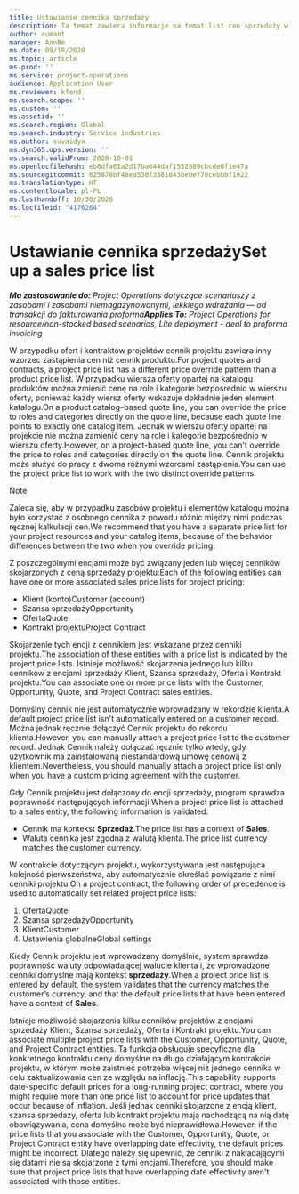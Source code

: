```yaml
---
title: Ustawianie cennika sprzedaży
description: Ta temat zawiera informacje na temat list cen sprzedaży w ramach cen projektowych.
author: rumant
manager: AnnBe
ms.date: 09/18/2020
ms.topic: article
ms.prod: ''
ms.service: project-operations
audience: Application User
ms.reviewer: kfend
ms.search.scope: ''
ms.custom: ''
ms.assetid: ''
ms.search.region: Global
ms.search.industry: Service industries
ms.author: suvaidya
ms.dyn365.ops.version: ''
ms.search.validFrom: 2020-10-01
ms.openlocfilehash: eb8dfa61a2d17ba644daf1552889cbcde0f1e47a
ms.sourcegitcommit: 625878bf48ea530f3381843be0e778cebbbf1922
ms.translationtype: HT
ms.contentlocale: pl-PL
ms.lasthandoff: 10/30/2020
ms.locfileid: "4176264"
---
```

# <a name="set-up-a-sales-price-list"></a><span data-ttu-id="54ca8-103">Ustawianie cennika sprzedaży</span><span class="sxs-lookup"><span data-stu-id="54ca8-103">Set up a sales price list</span></span>

<span data-ttu-id="54ca8-104">_**Ma zastosowanie do:** Project Operations dotyczące scenariuszy z zasobami i zasobami niemagazynowanymi, lekkiego wdrażania — od transakcji do fakturowania proforma_</span><span class="sxs-lookup"><span data-stu-id="54ca8-104">_**Applies To:** Project Operations for resource/non-stocked based scenarios, Lite deployment - deal to proforma invoicing_</span></span>

<span data-ttu-id="54ca8-105">W przypadku ofert i kontraktów projektów cennik projektu zawiera inny wzorzec zastąpienia cen niż cennik produktu.</span><span class="sxs-lookup"><span data-stu-id="54ca8-105">For project quotes and contracts, a project price list has a different price override pattern than a product price list.</span></span> <span data-ttu-id="54ca8-106">W przypadku wiersza oferty opartej na katalogu produktów można zmienić cenę na role i kategorie bezpośrednio w wierszu oferty, ponieważ każdy wiersz oferty wskazuje dokładnie jeden element katalogu.</span><span class="sxs-lookup"><span data-stu-id="54ca8-106">On a product catalog–based quote line, you can override the price to roles and categories directly on the quote line, because each quote line points to exactly one catalog item.</span></span> <span data-ttu-id="54ca8-107">Jednak w wierszu oferty opartej na projekcie nie można zamienić ceny na role i kategorie bezpośrednio w wierszu oferty.</span><span class="sxs-lookup"><span data-stu-id="54ca8-107">However, on a project-based quote line, you can't override the price to roles and categories directly on the quote line.</span></span> <span data-ttu-id="54ca8-108">Cennik projektu może służyć do pracy z dwoma różnymi wzorcami zastąpienia.</span><span class="sxs-lookup"><span data-stu-id="54ca8-108">You can use the project price list to work with the two distinct override patterns.</span></span>

> [!NOTE]
> <span data-ttu-id="54ca8-109">Zaleca się, aby w przypadku zasobów projektu i elementów katalogu można było korzystać z osobnego cennika z powodu różnic między nimi podczas ręcznej kalkulacji cen.</span><span class="sxs-lookup"><span data-stu-id="54ca8-109">We recommend that you have a separate price list for your project resources and your catalog items, because of the behavior differences between the two when you override pricing.</span></span>

<span data-ttu-id="54ca8-110">Z poszczególnymi encjami może być związany jeden lub więcej cenników skojarzonych z ceną sprzedaży projektu:</span><span class="sxs-lookup"><span data-stu-id="54ca8-110">Each of the following entities can have one or more associated sales price lists for project pricing:</span></span>

- <span data-ttu-id="54ca8-111">Klient (konto)</span><span class="sxs-lookup"><span data-stu-id="54ca8-111">Customer (account)</span></span> 
- <span data-ttu-id="54ca8-112">Szansa sprzedaży</span><span class="sxs-lookup"><span data-stu-id="54ca8-112">Opportunity</span></span> 
- <span data-ttu-id="54ca8-113">Oferta</span><span class="sxs-lookup"><span data-stu-id="54ca8-113">Quote</span></span> 
- <span data-ttu-id="54ca8-114">Kontrakt projektu</span><span class="sxs-lookup"><span data-stu-id="54ca8-114">Project Contract</span></span>

<span data-ttu-id="54ca8-115">Skojarzenie tych encji z cennikiem jest wskazane przez cenniki projektu.</span><span class="sxs-lookup"><span data-stu-id="54ca8-115">The association of these entities with a price list is indicated by the project price lists.</span></span> <span data-ttu-id="54ca8-116">Istnieje możliwość skojarzenia jednego lub kilku cenników z encjami sprzedaży Klient, Szansa sprzedaży, Oferta i Kontrakt projektu.</span><span class="sxs-lookup"><span data-stu-id="54ca8-116">You can associate one or more price lists with the Customer, Opportunity, Quote, and Project Contract sales entities.</span></span>

<span data-ttu-id="54ca8-117">Domyślny cennik nie jest automatycznie wprowadzany w rekordzie klienta.</span><span class="sxs-lookup"><span data-stu-id="54ca8-117">A default project price list isn't automatically entered on a customer record.</span></span> <span data-ttu-id="54ca8-118">Można jednak ręcznie dołączyć Cennik projektu do rekordu klienta.</span><span class="sxs-lookup"><span data-stu-id="54ca8-118">However, you can manually attach a project price list to the customer record.</span></span> <span data-ttu-id="54ca8-119">Jednak Cennik należy dołączać ręcznie tylko wtedy, gdy użytkownik ma zainstalowaną niestandardową umowę cenową z klientem.</span><span class="sxs-lookup"><span data-stu-id="54ca8-119">Nevertheless, you should manually attach a project price list only when you have a custom pricing agreement with the customer.</span></span> 

<span data-ttu-id="54ca8-120">Gdy Cennik projektu jest dołączony do encji sprzedaży, program sprawdza poprawność następujących informacji:</span><span class="sxs-lookup"><span data-stu-id="54ca8-120">When a project price list is attached to a sales entity, the following information is validated:</span></span>

- <span data-ttu-id="54ca8-121">Cennik ma kontekst **Sprzedaż**.</span><span class="sxs-lookup"><span data-stu-id="54ca8-121">The price list has a context of **Sales**.</span></span> 
- <span data-ttu-id="54ca8-122">Waluta cennika jest zgodna z walutą klienta.</span><span class="sxs-lookup"><span data-stu-id="54ca8-122">The price list currency matches the customer currency.</span></span> 

<span data-ttu-id="54ca8-123">W kontrakcie dotyczącym projektu, wykorzystywana jest następująca kolejność pierwszeństwa, aby automatycznie określać powiązane z nimi cenniki projektu:</span><span class="sxs-lookup"><span data-stu-id="54ca8-123">On a project contract, the following order of precedence is used to automatically set related project price lists:</span></span>

1. <span data-ttu-id="54ca8-124">Oferta</span><span class="sxs-lookup"><span data-stu-id="54ca8-124">Quote</span></span>
2. <span data-ttu-id="54ca8-125">Szansa sprzedaży</span><span class="sxs-lookup"><span data-stu-id="54ca8-125">Opportunity</span></span>
3. <span data-ttu-id="54ca8-126">Klient</span><span class="sxs-lookup"><span data-stu-id="54ca8-126">Customer</span></span> 
4. <span data-ttu-id="54ca8-127">Ustawienia globalne</span><span class="sxs-lookup"><span data-stu-id="54ca8-127">Global settings</span></span> 

<span data-ttu-id="54ca8-128">Kiedy Cennik projektu jest wprowadzany domyślnie, system sprawdza poprawność waluty odpowiadającej walucie klienta i, że wprowadzone cenniki domyślne mają kontekst **sprzedaży**.</span><span class="sxs-lookup"><span data-stu-id="54ca8-128">When a project price list is entered by default, the system validates that the currency matches the customer’s currency, and that the default price lists that have been entered have a context of **Sales**.</span></span>

<span data-ttu-id="54ca8-129">Istnieje możliwość skojarzenia kilku cenników projektów z encjami sprzedaży Klient, Szansa sprzedaży, Oferta i Kontrakt projektu.</span><span class="sxs-lookup"><span data-stu-id="54ca8-129">You can associate multiple project price lists with the Customer, Opportunity, Quote, and Project Contract entities.</span></span> <span data-ttu-id="54ca8-130">Ta funkcja obsługuje specyficzne dla konkretnego kontraktu ceny domyślne na długo działającym kontrakcie projektu, w którym może zaistnieć potrzeba więcej niż jednego cennika w celu zaktualizowania cen ze względu na inflację.</span><span class="sxs-lookup"><span data-stu-id="54ca8-130">This capability supports date-specific default prices for a long-running project contract, where you might require more than one price list to account for price updates that occur because of inflation.</span></span> <span data-ttu-id="54ca8-131">Jeśli jednak cenniki skojarzone z encją klient, szansa sprzedaży, oferta lub kontrakt projektu mają nachodzącą na nią datę obowiązywania, cena domyślna może być nieprawidłowa.</span><span class="sxs-lookup"><span data-stu-id="54ca8-131">However, if the price lists that you associate with the Customer, Opportunity, Quote, or Project Contract entity have overlapping date effectivity, the default prices might be incorrect.</span></span> <span data-ttu-id="54ca8-132">Dlatego należy się upewnić, że cenniki z nakładającymi się datami nie są skojarzone z tymi encjami.</span><span class="sxs-lookup"><span data-stu-id="54ca8-132">Therefore, you should make sure that project price lists that have overlapping date effectivity aren't associated with those entities.</span></span>
